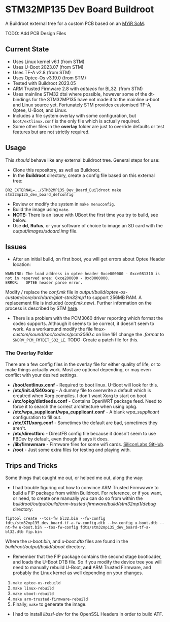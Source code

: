 # STM32MP135 Dev Board Buildroot
  
A Buildroot external tree for a custom PCB based on an [MYiR SoM](https://www.myirtech.com/list.asp?id=726).
  
TODO: Add PCB Design Files

## Current State

* Uses Linux kernel v6.1 (from STM)
* Uses U-Boot 2023.07 (from STM)
* Uses TF-A v2.8 (from STM)
* Uses Optee-Os v3.19.0 (from STM)
* Tested with Buildroot 2023.05
* ARM Trusted Firmware 2.8 with *opteeos* for BL32. (from STM)
* Uses mainline STM32 dtsi where possible, however some of the dt-bindings for the STM32MP135 have not made it to the mainline u-boot and Linux source yet. Fortunately STM provides customised TF-A, Optee, U-Boot, and Linux.
* Includes a file system overlay with some configuration, but ```boot/extlinux.conf``` is the only file which is actually required.
* Some other files in the **overlay** folder are just to override defaults or test features but are not strictly required. 

## Usage
This *should* behave like any external buildroot tree. General steps for use:
* Clone this repository, as well as Buildroot.
* In the **Buildroot** directory, create a config file based on this external tree:
```
BR2_EXTERNAL=../STM32MP135_Dev_Board_Buildroot make stm32mp135_dev_board_defconfig
```
* Review or modify the system in ```make menuconfig```.
* Build the image using ```make```.
* **NOTE:** There is an issue with UBoot the first time you try to build, see below.
* Use **dd**, **Rufus**, or your software of choice to image an SD card with the *output/images/sdcard.img* file.

## Issues
* After an initial build, on first boot, you will get errors about Optee Header location:
```
WARNING: The load address in optee header 0xce000000 - 0xce081310 is not in reserved area: 0xce200000 - 0xd0000000.
ERROR:   OPTEE header parse error.
```
Modify / replace the *conf.mk* file in *output/build/optee-os-custom/core/arch/arm/plat-stm32mp1* to support 256MB RAM. A replacement file is included (*conf.mk.new*). Further information on the process is described by STM [here](https://wiki.stmicroelectronics.cn/stm32mpu/wiki/How_to_configure_a_256MB_DDR_mapping_from_STM32_MPU_Distribution_Package).
  
* There is a problem with the PCM3060 driver reporting which format the codec supports. Although it seems to be correct, it doesn't seem to work. As a workaround modify the file *linux-custom/sound/soc/codecs/pcm3060.c* on line 191 change the *.format* to ```SNDRV_PCM_FMTBIT_S32_LE```. TODO: Create a patch file for this.

### The Overlay Folder
There are a few config files in the overlay file for either quality of life, or to make things actually work. Most are optional depending, or may even conflict with your desired settings.
* **/boot/extlinux.conf** - Required to boot linux. U-Boot will look for this.
* **/etc/init.d/S40xorg** - A dummy file to overwrite a default which is creatred when Xorg compiles. I don't want Xorg to start on boot.
* **/etc/opkg/distfeeds.conf** - Contains OpenWRT package feed. Need to force it to search the correct architecture when using opkg.
* **/etc/wpa_supplicant/wpa_cupplicant.conf** - A blank *wpa_supplicant* configuration to fill out.
* **/etc/X11/xorg.conf** - Sometimes the default are bad, sometimes they aren't.
* **/etc/directfbrc** - DirectFB config file because it doesn't seem to use FBDev by default, even though it says it does.
* **/lib/firmwmare** - Firmware files for some wifi cards. [SiliconLabs GitHub](https://github.com/SiliconLabs/wfx-firmware).
* **/root** - Just some extra files for testing and playing with.

## Trips and Tricks
Some things that caught me out, or helped me out, along the way:
* I had trouble figuring out how to convince ARM Trusted Firmwawre to build a FIP package from within Buildroot. For reference, or if you want, or need, to create one manually you can do so from within the *buildroot/output/build/arm-trusted-firmware/build/stm32mp1/debug* directory:<br />
```
fiptool create --tos-fw bl32.bin --fw-config fdts/stm32mp135_dev_board-tf-a-fw-config.dtb --hw-config u-boot.dtb --nt-fw u-boot.bin --tos-fw-config fdts/stm32mp135_dev_board-tf-a-bl32.dtb fip.bin
```
  
Where the *u-boot.bin*, and *u-boot.dtb* files are found in the *buildroot/output/build/uboot* directory.

* Remember that the FIP package contains the second stage bootloader, and loads the U-Boot DTB file. So if you modify the device tree you will need to manually rebuild U-Boot, **and** ARM Trusted Firmware, and probably the Linux kernel as well depending on your changes. 
 1. ```make optee-os-rebuild```
 2. ```make linux-rebuild```
 3. ```make uboot-rebuild```
 4. ```make arm-trusted-firmware-rebuild```
 5. Finally; ```make``` to generate the image.

* I had to install *libssl-dev* for the OpenSSL Headers in order to build ATF.